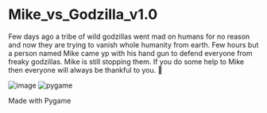 # Mike_vs_Godzilla_v1.0

Few days ago a tribe of wild godzillas went mad on humans for no reason and now they are trying to vanish whole humanity from earth. Few hours but a person named Mike came yp with his hand gun to defend everyone from freaky godzillas. Mike is still stopping them. If you do some help to Mike then everyone will always be thankful to you. 🥰

![image](https://user-images.githubusercontent.com/79639825/136609955-92f2b07b-d4f6-4fc4-848a-d733456f3e32.png)
![pygame](https://user-images.githubusercontent.com/79639825/136611192-1386e2b2-51e5-481b-baec-9ba2c6200bb9.png)

Made with Pygame
